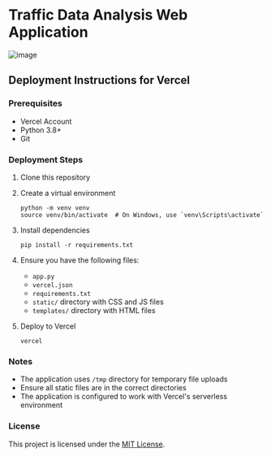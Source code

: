 # Traffic Data Analysis Web Application
![image](https://github.com/user-attachments/assets/82cac074-05be-4a9f-929d-ec0df80a31f7)

## Deployment Instructions for Vercel

### Prerequisites
- Vercel Account
- Python 3.8+
- Git

### Deployment Steps
1. Clone this repository
2. Create a virtual environment
   ```
   python -m venv venv
   source venv/bin/activate  # On Windows, use `venv\Scripts\activate`
   ```
3. Install dependencies
   ```
   pip install -r requirements.txt
   ```
4. Ensure you have the following files:
   - `app.py`
   - `vercel.json`
   - `requirements.txt`
   - `static/` directory with CSS and JS files
   - `templates/` directory with HTML files

5. Deploy to Vercel
   ```
   vercel
   ```

### Notes
- The application uses `/tmp` directory for temporary file uploads
- Ensure all static files are in the correct directories
- The application is configured to work with Vercel's serverless environment

### License
This project is licensed under the [MIT License](LICENSE).
